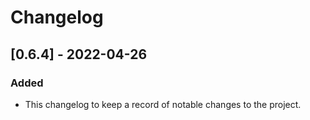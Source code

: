 # Changelog

## [0.6.4] - 2022-04-26

### Added

- This changelog to keep a record of notable changes to the project.
